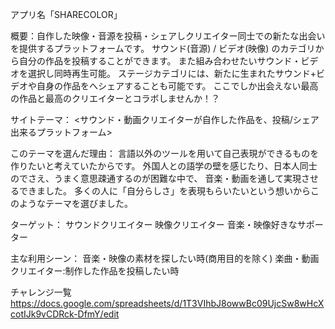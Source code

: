 アプリ名「SHARECOLOR」

概要：自作した映像・音源を投稿・シェアしクリエイター同士での新たな出会いを提供するプラットフォームです。
サウンド(音源) / ビデオ(映像) のカテゴリから自分の作品を投稿することができます。 
また組み合わせたいサウンド・ビデオを選択し同時再生可能。 
ステージカテゴリには、新たに生まれたサウンド+ビデオや自身の作品をへシェアすることも可能です。 
ここでしか出会えない最高の作品と最高のクリエイターとコラボしませんか！？

サイトテーマ：
<サウンド・動画クリエイターが自作した作品を、投稿/シェア出来るプラットフォーム>

このテーマを選んだ理由：
言語以外のツールを用いて自己表現ができるものを作りたいと考えていたからです。
外国人との語学の壁を感じたり、日本人同士のでさえ、うまく意思疎通するのが困難な中で、
音楽・動画を通して実現させるできました。
多くの人に「自分らしさ」を表現もらいたいという想いからこのようなテーマを選びました。

ターゲット：
サウンドクリエイター 映像クリエイター
音楽・映像好きなサポーター

主な利用シーン：
音楽・映像の素材を探したい時(商用目的を除く)
楽曲・動画クリエイター:制作した作品を投稿したい時

チャレンジ一覧
https://docs.google.com/spreadsheets/d/1T3VIhbJ8owwBc09UjcSw8wHcXcotIJk9vCDRck-DfmY/edit
